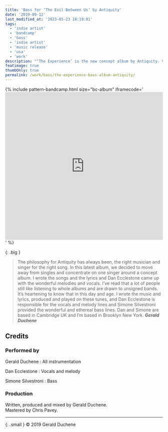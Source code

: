 ```yaml
---
title: 'Bass for ‘The Evil Between Us’ by Antiquity'
date: '2019-09-12'
last_modified_at: '2023-05-23 18:19:01'
tags:
  - 'indie artist'
  - 'bandcamp'
  - 'bass'
  - 'indie artist'
  - 'music release'
  - 'usa'
  - 'work'
description: "‘The Experience’ is the new concept album by Antiquity. Vocals by Dan Ecclestone, bass by Minutes to Midnight."
featimage: true
thumbOnly: true
permalink: /work/bass/the-experience-bass-album-antiquity/
---
```

{% include pattern-bandcamp.html size="bc-album" iframecode='<iframe style="border: 0; width: 100%; height: 472px;" src="https://bandcamp.com/EmbeddedPlayer/album=3153550265/size=large/bgcol=ffffff/linkcol=333333/artwork=small/transparent=true/"><a href="https://sessions.antiquity-music.com/album/the-experience-the-album">The Experience (The Album) by Antiquity</a></iframe>' %}

{: .big }
> The philosophy for Antiquity has always been, the right musician and singer for the right song. In this latest album, we decided to move away from singles and concentrate on one singer around a concept album. I wrote the songs and the lyrics and Dan Ecclestone came up with the wonderful melodies and vocals. I’ve read that a lot of people still like listening to whole albums and are drawn to unsigned bands. It’s heartening to know that in this day and age. I wrote the music and lyrics, produced and played on these tunes, and Dan Ecclestone is responsible for the vocals and melody lines and Simone Silvestroni provided the wonderful and ethereal bass lines. Dan and Simone are based in Cambridge UK and I’m based in Brooklyn New York.
> <cite>**Gerald Duchene**</cite>

## Credits

### Performed by

Gerald Duchene
: All instrumentation

Dan Ecclestone
: Vocals and melody

Simone Silvestroni
: Bass

### Production

Written, produced and mixed by Gerald Duchene.  
Mastered by Chris Pavey.

---

{: .small }
&copy; 2019 Gerald Duchene